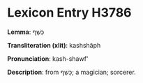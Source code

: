# Lexicon Entry H3786

**Lemma**: כַּשָּׁף

**Transliteration (xlit)**: kashshâph

**Pronunciation**: kash-shawf'

**Description**:
from כָּשַׁף; a magician; sorcerer.
